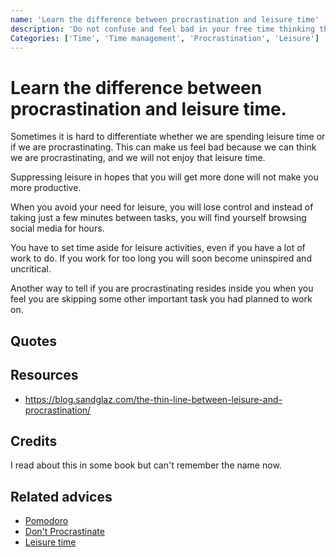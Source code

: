 ```yaml
---
name: 'Learn the difference between procrastination and leisure time'
description: 'Do not confuse and feel bad in your free time thinking that you are procrastinating'
Categories: ['Time', 'Time management', 'Procrastination', 'Leisure']
---
```

# Learn the difference between procrastination and leisure time.

Sometimes it is hard to differentiate whether we are spending leisure time or if we are procrastinating. This can make us feel bad because we can think we are procrastinating, and we will not enjoy that leisure time.

Suppressing leisure in hopes that you will get more done will not make you more productive. 

 When you avoid your need for leisure, you will lose control and instead of taking just a few minutes between tasks, you will find yourself browsing social media for hours.

You have to set time aside for leisure activities, even if you have a lot of work to do. If you work for too long you will soon become uninspired and uncritical.

Another way to tell if you are procrastinating resides inside you when you feel you are skipping some other important task you had planned to work on.

## Quotes



## Resources

- https://blog.sandglaz.com/the-thin-line-between-leisure-and-procrastination/

## Credits

I read about this in some book but can't remember the name now.

## Related advices
- [Pomodoro]()
- [Don't Procrastinate](../Don't%20procrastinate)
- [Leisure time]()
